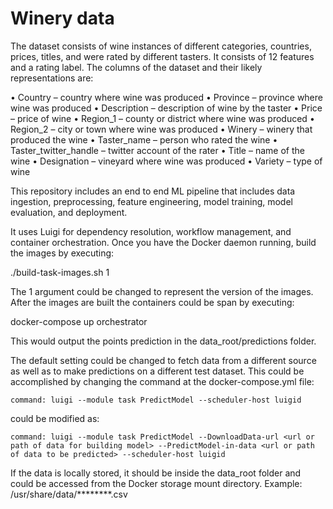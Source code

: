 # Winery data

The dataset consists of wine instances of different categories, countries, prices, titles, and were rated by different tasters. It consists of 12 features and a rating label. The columns of the dataset and their likely representations are:

• Country – country where wine was produced
• Province – province where wine was produced
• Description – description of wine by the taster
• Price – price of wine
• Region_1 – county or district where wine was produced
• Region_2 – city or town where wine was produced
• Winery – winery that produced the wine
• Taster_name – person who rated the wine
• Taster_twitter_handle – twitter account of the rater
• Title – name of the wine
• Designation – vineyard where wine was produced
• Variety – type of wine

This repository includes an end to end ML pipeline that includes data ingestion, preprocessing, feature engineering, model training, model evaluation, and deployment.

It uses Luigi for dependency resolution, workflow management, and container orchestration. Once you have the Docker daemon running, build the images by executing:

./build-task-images.sh 1

The 1 argument could be changed to represent the version of the images. After the images are built the containers could be span by executing:

docker-compose up orchestrator

This would output the points prediction in the data_root/predictions folder.

The default setting could be changed to fetch data from a different source as well as to make predictions on a different test dataset. This could be accomplished by changing the command at the docker-compose.yml file:

    command: luigi --module task PredictModel --scheduler-host luigid

could be modified as:

    command: luigi --module task PredictModel --DownloadData-url <url or path of data for building model> --PredictModel-in-data <url or path of data to be predicted> --scheduler-host luigid

If the data is locally stored, it should be inside the data_root folder and could be accessed from the Docker storage mount directory. Example:
    /usr/share/data/********.csv
